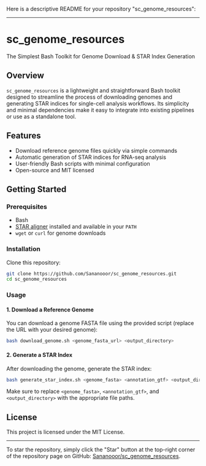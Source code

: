 Here is a descriptive README for your repository "sc_genome_resources":

---

# sc_genome_resources

The Simplest Bash Toolkit for Genome Download & STAR Index Generation

## Overview

`sc_genome_resources` is a lightweight and straightforward Bash toolkit designed to streamline the process of downloading genomes and generating STAR indices for single-cell analysis workflows. Its simplicity and minimal dependencies make it easy to integrate into existing pipelines or use as a standalone tool.

## Features

- Download reference genome files quickly via simple commands
- Automatic generation of STAR indices for RNA-seq analysis
- User-friendly Bash scripts with minimal configuration
- Open-source and MIT licensed

## Getting Started

### Prerequisites

- Bash
- [STAR aligner](https://github.com/alexdobin/STAR) installed and available in your `PATH`
- `wget` or `curl` for genome downloads

### Installation

Clone this repository:
```bash
git clone https://github.com/Sananooor/sc_genome_resources.git
cd sc_genome_resources
```

### Usage

#### 1. Download a Reference Genome

You can download a genome FASTA file using the provided script (replace the URL with your desired genome):

```bash
bash download_genome.sh <genome_fasta_url> <output_directory>
```

#### 2. Generate a STAR Index

After downloading the genome, generate the STAR index:

```bash
bash generate_star_index.sh <genome_fasta> <annotation_gtf> <output_directory>
```

Make sure to replace `<genome_fasta>`, `<annotation_gtf>`, and `<output_directory>` with the appropriate file paths.


## License

This project is licensed under the MIT License.

---

To star the repository, simply click the "Star" button at the top-right corner of the repository page on GitHub: [Sananooor/sc_genome_resources](https://github.com/Sananooor/sc_genome_resources).
